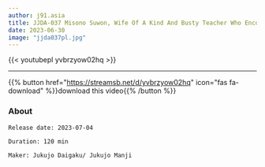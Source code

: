 ```yaml
---
author: j91.asia
title: JJDA-037 Misono Suwon, Wife Of A Kind And Busty Teacher Who Encourages Me Who Is Unemployed
date: 2023-06-30
image: "jjda037pl.jpg"
---
```



{{< youtubepl yvbrzyow02hq >}}
___

{{% button href="https://streamsb.net/d/yvbrzyow02hq" icon="fas fa-download" %}}download this video{{% /button %}}
### About

`Release date: 2023-07-04`

`Duration: 120 min`

`Maker:	Jukujo Daigaku/ Jukujo Manji`